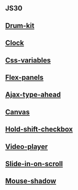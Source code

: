 ## JS30

## [Drum-kit](https://denfi92.github.io/JS30/drum-kit/)

## [Clock](https://denfi92.github.io/JS30/clock/)

## [Css-variables](https://denfi92.github.io/JS30/css-variables/)

## [Flex-panels](https://denfi92.github.io/JS30/flex-panels/)

## [Ajax-type-ahead](https://denfi92.github.io/JS30/ajax-type-ahead/)

## [Canvas](https://denfi92.github.io/JS30/canvas/)

## [Hold-shift-checkbox](https://denfi92.github.io/JS30/hold-shift-checkbox/)

## [Video-player](https://denfi92.github.io/JS30/video-player/)

## [Slide-in-on-scroll](https://denfi92.github.io/JS30/slide-in-on-scroll/)

## [Mouse-shadow](https://denfi92.github.io/JS30/mouse-shadow/)
